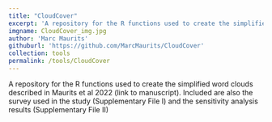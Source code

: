 ```yaml
---
title: "CloudCover"
excerpt: 'A repository for the R functions used to create the simplified word clouds described in Maurits et al 2022'
imgname: CloudCover_img.jpg
author: 'Marc Maurits'
githuburl: 'https://github.com/MarcMaurits/CloudCover'
collection: tools
permalink: /tools/CloudCover
---
```


A repository for the R functions used to create the simplified word clouds described in Maurits et al 2022 (link to manuscript). Included are also the survey used in the study (Supplementary File I) and the sensitivity analysis results (Supplementary File II)
